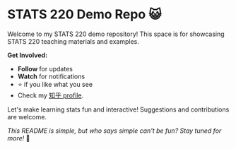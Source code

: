# STATS 220 Demo Repo 😺

Welcome to my STATS 220 demo repository! This space is for showcasing STATS 220 teaching materials and examples. 

**Get Involved:**
- **Follow** for updates
- **Watch** for notifications
- ⭐ if you like what you see
- Check my [知乎 profile]([https://www.auckland.ac.nz/en.html](https://www.zhihu.com/people/demo123HJ)).

Let's make learning stats fun and interactive! Suggestions and contributions are welcome.

_This README is simple, but who says simple can't be fun? Stay tuned for more!_ 🚀
